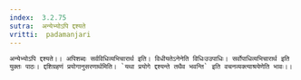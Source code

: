 ```yaml
---
index:  3.2.75
sutra:  अन्येभ्योऽपि द्दश्यते
vritti:  padamanjari
---
```


	अन्येभ्योऽपि द्दश्यते।। अपिशब्दः सर्वविधिव्यभिचारार्थ इति। विधीयतेऽनेनेति विधिःउउपाधिः। सर्वोपाधिव्यभिचारार्थ इति युक्तः पाठः। द्दशिग्रहणं प्रयोगानुसरणार्थमिति। `यथा प्रयोगे द्दश्यन्ते तथैव भवन्ति` इति वचनव्यक्त्याश्रयेणेति भावः।।
